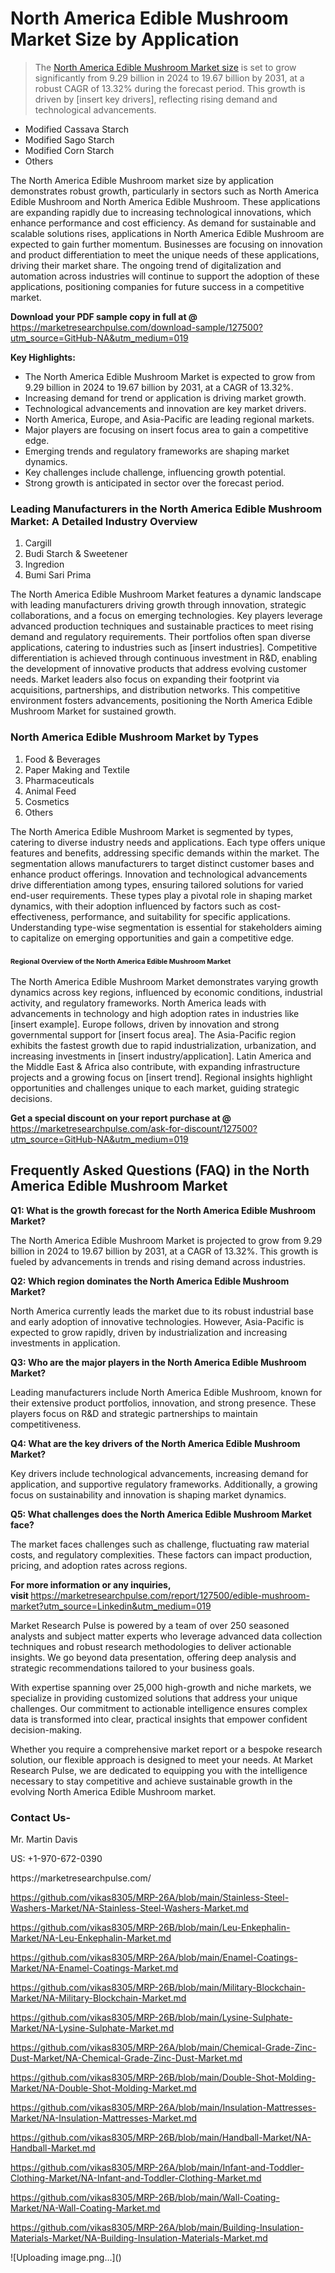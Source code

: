 <h1>North America Edible Mushroom Market&nbsp;Size by Application</h1><blockquote><p>The <a href="https://marketresearchpulse.com/download-sample/127500?utm_source=GitHub-NA&amp;utm_medium=019">North America Edible Mushroom Market size</a> is set to grow significantly from 9.29 billion in 2024 to 19.67 billion by 2031, at a robust CAGR of 13.32% during the forecast period. This growth is driven by [insert key drivers], reflecting rising demand and technological advancements.</p></blockquote><ul><li>Modified Cassava Starch<li> Modified Sago Starch<li> Modified Corn Starch<li> Others</li></ul><p>The North America Edible Mushroom market size by application demonstrates robust growth, particularly in sectors such as North America Edible Mushroom and North America Edible Mushroom. These applications are expanding rapidly due to increasing technological innovations, which enhance performance and cost efficiency. As demand for sustainable and scalable solutions rises, applications in North America Edible Mushroom are expected to gain further momentum. Businesses are focusing on innovation and product differentiation to meet the unique needs of these applications, driving their market share. The ongoing trend of digitalization and automation across industries will continue to support the adoption of these applications, positioning companies for future success in a competitive market.</p><p><strong>Download your PDF sample copy in full at @ </strong><a href="https://marketresearchpulse.com/download-sample/127500?utm_source=GitHub-NA&amp;utm_medium=019">https://marketresearchpulse.com/download-sample/127500?utm_source=GitHub-NA&amp;utm_medium=019</a></p><p><strong>Key Highlights: </strong></p><ul><li>The North America Edible Mushroom Market is expected to grow from 9.29 billion in 2024 to 19.67 billion by 2031, at a CAGR of 13.32%.</li><li>Increasing demand for trend or application is driving market growth.</li><li>Technological advancements and innovation are key market drivers.</li><li>North America, Europe, and Asia-Pacific are leading regional markets.</li><li>Major players are focusing on insert focus area to gain a competitive edge.</li><li>Emerging trends and regulatory frameworks are shaping market dynamics.</li><li>Key challenges include challenge, influencing growth potential.</li><li>Strong growth is anticipated in sector over the forecast period.</li></ul><h3>Leading Manufacturers in the North America Edible Mushroom Market: A Detailed Industry Overview</h3><ol><li>Cargill</li><li>Budi Starch & Sweetener</li><li>Ingredion</li><li>Bumi Sari Prima</li></ol><div class="flex max-w-full flex-col flex-grow"><div class="min-h-8 text-message flex w-full flex-col items-end gap-2 whitespace-normal break-words [.text-message+&amp;]:mt-5" dir="auto" data-message-author-role="assistant" data-message-id="fd8432e4-4910-450d-b182-61b7bfb0a01f" data-message-model-slug="gpt-4o"><div class="flex w-full flex-col gap-1 empty:hidden first:pt-[3px]"><div class="markdown prose w-full break-words dark:prose-invert light"><p>The North America Edible Mushroom Market features a dynamic landscape with leading manufacturers driving growth through innovation, strategic collaborations, and a focus on emerging technologies. Key players leverage advanced production techniques and sustainable practices to meet rising demand and regulatory requirements. Their portfolios often span diverse applications, catering to industries such as [insert industries]. Competitive differentiation is achieved through continuous investment in R&amp;D, enabling the development of innovative products that address evolving customer needs. Market leaders also focus on expanding their footprint via acquisitions, partnerships, and distribution networks. This competitive environment fosters advancements, positioning the North America Edible Mushroom Market for sustained growth.</p></div></div></div></div><h3>North America Edible Mushroom Market by Types</h3><ol><li>Food & Beverages<li> Paper Making and Textile<li> Pharmaceuticals<li> Animal Feed<li> Cosmetics<li> Others</li></ol><div class="flex max-w-full flex-col flex-grow"><div class="min-h-8 text-message flex w-full flex-col items-end gap-2 whitespace-normal break-words [.text-message+&amp;]:mt-5" dir="auto" data-message-author-role="assistant" data-message-id="084470be-0bb7-4664-bddf-5156b4f41249" data-message-model-slug="gpt-4o-mini"><div class="flex w-full flex-col gap-1 empty:hidden first:pt-[3px]"><div class="markdown prose w-full break-words dark:prose-invert light"><p>The North America Edible Mushroom Market is segmented by types, catering to diverse industry needs and applications. Each type offers unique features and benefits, addressing specific demands within the market. The segmentation allows manufacturers to target distinct customer bases and enhance product offerings. Innovation and technological advancements drive differentiation among types, ensuring tailored solutions for varied end-user requirements. These types play a pivotal role in shaping market dynamics, with their adoption influenced by factors such as cost-effectiveness, performance, and suitability for specific applications. Understanding type-wise segmentation is essential for stakeholders aiming to capitalize on emerging opportunities and gain a competitive edge.</p></div></div></div></div><h3><span style="font-size: 11px;">Regional Overview of the North America Edible Mushroom Market</span></h3><div class="flex max-w-full flex-col flex-grow"><div class="min-h-8 text-message flex w-full flex-col items-end gap-2 whitespace-normal break-words [.text-message+&amp;]:mt-5" dir="auto" data-message-author-role="assistant" data-message-id="e9038762-ce64-4e30-91c9-9bd413514231" data-message-model-slug="gpt-4o-mini"><div class="flex w-full flex-col gap-1 empty:hidden first:pt-[3px]"><div class="markdown prose w-full break-words dark:prose-invert light"><p>The North America Edible Mushroom Market demonstrates varying growth dynamics across key regions, influenced by economic conditions, industrial activity, and regulatory frameworks. North America leads with advancements in technology and high adoption rates in industries like [insert example]. Europe follows, driven by innovation and strong governmental support for [insert focus area]. The Asia-Pacific region exhibits the fastest growth due to rapid industrialization, urbanization, and increasing investments in [insert industry/application]. Latin America and the Middle East &amp; Africa also contribute, with expanding infrastructure projects and a growing focus on [insert trend]. Regional insights highlight opportunities and challenges unique to each market, guiding strategic decisions.</p></div></div></div></div><p><strong>Get a special discount on your report purchase at @ </strong><a href="https://marketresearchpulse.com/ask-for-discount/127500?utm_source=GitHub-NA&amp;utm_medium=019">https://marketresearchpulse.com/ask-for-discount/127500?utm_source=GitHub-NA&amp;utm_medium=019</a></p><h2>Frequently Asked Questions (FAQ) in the North America Edible Mushroom Market</h2><p><strong>Q1: What is the growth forecast for the North America Edible Mushroom Market?</strong></p><p>The North America Edible Mushroom Market is projected to grow from 9.29 billion in 2024 to 19.67 billion by 2031, at a CAGR of 13.32%. This growth is fueled by advancements in trends and rising demand across industries.</p><p><strong>Q2: Which region dominates the North America Edible Mushroom Market?</strong></p><p>North America currently leads the market due to its robust industrial base and early adoption of innovative technologies. However, Asia-Pacific is expected to grow rapidly, driven by industrialization and increasing investments in application.</p><p><strong>Q3: Who are the major players in the North America Edible Mushroom Market?</strong></p><p>Leading manufacturers include North America Edible Mushroom, known for their extensive product portfolios, innovation, and strong presence. These players focus on R&amp;D and strategic partnerships to maintain competitiveness.</p><p><strong>Q4: What are the key drivers of the North America Edible Mushroom Market?</strong></p><p>Key drivers include technological advancements, increasing demand for application, and supportive regulatory frameworks. Additionally, a growing focus on sustainability and innovation is shaping market dynamics.</p><p><strong>Q5: What challenges does the North America Edible Mushroom Market face?</strong></p><p>The market faces challenges such as challenge, fluctuating raw material costs, and regulatory complexities. These factors can impact production, pricing, and adoption rates across regions.</p><p><strong>For more information or any inquiries, visit&nbsp;</strong><a href="https://marketresearchpulse.com/report/127500/edible-mushroom-market?utm_source=Linkedin&utm_medium=019">https://marketresearchpulse.com/report/127500/edible-mushroom-market?utm_source=Linkedin&utm_medium=019</a></p><p>Market Research Pulse is powered by a team of over 250 seasoned analysts and subject matter experts who leverage advanced data collection techniques and robust research methodologies to deliver actionable insights. We go beyond data presentation, offering deep analysis and strategic recommendations tailored to your business goals.</p><p>With expertise spanning over 25,000 high-growth and niche markets, we specialize in providing customized solutions that address your unique challenges. Our commitment to actionable intelligence ensures complex data is transformed into clear, practical insights that empower confident decision-making.</p><p>Whether you require a comprehensive market report or a bespoke research solution, our flexible approach is designed to meet your needs. At Market Research Pulse, we are dedicated to equipping you with the intelligence necessary to stay competitive and achieve sustainable growth in the evolving North America Edible Mushroom market.</p><h3><strong>Contact Us-</strong></h3><p>Mr. Martin Davis</p><p>US: +1-970-672-0390</p><p>https://marketresearchpulse.com/</p><p><a href="https://github.com/vikas8305/MRP-26A/blob/main/Stainless-Steel-Washers-Market/NA-Stainless-Steel-Washers-Market.md">https://github.com/vikas8305/MRP-26A/blob/main/Stainless-Steel-Washers-Market/NA-Stainless-Steel-Washers-Market.md</a></p><p><a href="https://github.com/vikas8305/MRP-26B/blob/main/Leu-Enkephalin-Market/NA-Leu-Enkephalin-Market.md">https://github.com/vikas8305/MRP-26B/blob/main/Leu-Enkephalin-Market/NA-Leu-Enkephalin-Market.md</a></p><p><a href="https://github.com/vikas8305/MRP-26A/blob/main/Enamel-Coatings-Market/NA-Enamel-Coatings-Market.md">https://github.com/vikas8305/MRP-26A/blob/main/Enamel-Coatings-Market/NA-Enamel-Coatings-Market.md</a></p><p><a href="https://github.com/vikas8305/MRP-26B/blob/main/Military-Blockchain-Market/NA-Military-Blockchain-Market.md">https://github.com/vikas8305/MRP-26B/blob/main/Military-Blockchain-Market/NA-Military-Blockchain-Market.md</a></p><p><a href="https://github.com/vikas8305/MRP-26B/blob/main/Lysine-Sulphate-Market/NA-Lysine-Sulphate-Market.md">https://github.com/vikas8305/MRP-26B/blob/main/Lysine-Sulphate-Market/NA-Lysine-Sulphate-Market.md</a></p><p><a href="https://github.com/vikas8305/MRP-26A/blob/main/Chemical-Grade-Zinc-Dust-Market/NA-Chemical-Grade-Zinc-Dust-Market.md">https://github.com/vikas8305/MRP-26A/blob/main/Chemical-Grade-Zinc-Dust-Market/NA-Chemical-Grade-Zinc-Dust-Market.md</a></p><p><a href="https://github.com/vikas8305/MRP-26B/blob/main/Double-Shot-Molding-Market/NA-Double-Shot-Molding-Market.md">https://github.com/vikas8305/MRP-26B/blob/main/Double-Shot-Molding-Market/NA-Double-Shot-Molding-Market.md</a></p><p><a href="https://github.com/vikas8305/MRP-26A/blob/main/Insulation-Mattresses-Market/NA-Insulation-Mattresses-Market.md">https://github.com/vikas8305/MRP-26A/blob/main/Insulation-Mattresses-Market/NA-Insulation-Mattresses-Market.md</a></p><p><a href="https://github.com/vikas8305/MRP-26B/blob/main/Handball-Market/NA-Handball-Market.md">https://github.com/vikas8305/MRP-26B/blob/main/Handball-Market/NA-Handball-Market.md</a></p><p><a href="https://github.com/vikas8305/MRP-26A/blob/main/Infant-and-Toddler-Clothing-Market/NA-Infant-and-Toddler-Clothing-Market.md">https://github.com/vikas8305/MRP-26A/blob/main/Infant-and-Toddler-Clothing-Market/NA-Infant-and-Toddler-Clothing-Market.md</a></p><p><a href="https://github.com/vikas8305/MRP-26B/blob/main/Wall-Coating-Market/NA-Wall-Coating-Market.md">https://github.com/vikas8305/MRP-26B/blob/main/Wall-Coating-Market/NA-Wall-Coating-Market.md</a></p><p><a href="https://github.com/vikas8305/MRP-26A/blob/main/Building-Insulation-Materials-Market/NA-Building-Insulation-Materials-Market.md">https://github.com/vikas8305/MRP-26A/blob/main/Building-Insulation-Materials-Market/NA-Building-Insulation-Materials-Market.md</a></p>
![Uploading image.png…]()
